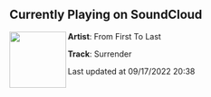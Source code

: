 ## Currently Playing on SoundCloud

[<img align="left" width="100" src="https://i1.sndcdn.com/artworks-9oVYpshfuKST-0-t500x500.jpg">](https://soundcloud.com/from-first-to-last/surrender)

**Artist**: From First To Last 

**Track**: Surrender

Last updated at 09/17/2022 20:38
